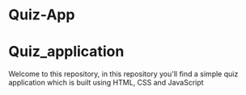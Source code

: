 # Quiz-App
# Quiz_application
Welcome to this repository, in this repository you'll find a simple quiz application which is built using HTML, CSS and JavaScript
